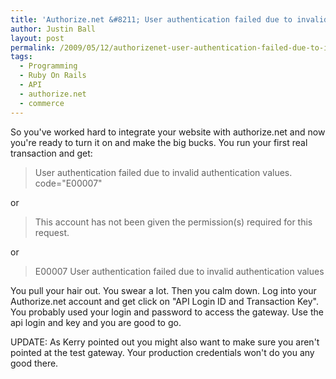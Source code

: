 ```yaml
---
title: 'Authorize.net &#8211; User authentication failed due to invalid authentication values'
author: Justin Ball
layout: post
permalink: /2009/05/12/authorizenet-user-authentication-failed-due-to-invalid-authentication-values/
tags:
  - Programming
  - Ruby On Rails
  - API
  - authorize.net
  - commerce
---
```

So you've worked hard to integrate your website with authorize.net and now you're ready to turn it on and make the big bucks.  You run your first real transaction and get:

<blockquote>
User authentication failed due to invalid authentication values. code="E00007"
</blockquote>

or

<blockquote>
This account has not been given the permission(s) required for this request.
</blockquote>

or

<blockquote>
E00007 User authentication failed due to invalid authentication values
</blockquote>

You pull your hair out.  You swear a lot.  Then you calm down.  Log into your Authorize.net account and get click on "API Login ID and Transaction Key".  You probably used your login and password to access the gateway.  Use the api login and key and you are good to go.

UPDATE:  As Kerry pointed out you might also want to make sure you aren't pointed at the test gateway.  Your production credentials won't do you any good there.